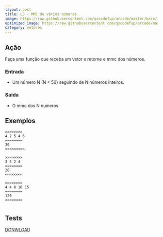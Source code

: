 ```yaml
---
layout: post
title: L3 - MMC de vários números.
image: https://raw.githubusercontent.com/qxcodefup/arcade/master/base/139/__capa.jpg
optimized_image: https://raw.githubusercontent.com/qxcodefup/arcade/master/base/.thumb/139/Readme.jpg
category: vetores
---
```

<!-- DON'T EDIT THIS FILE, GENERATED BY SCRIPT -->
<!-- DON'T EDIT THIS FILE, GENERATED BY SCRIPT -->
<!-- DON'T EDIT THIS FILE, GENERATED BY SCRIPT -->
<!-- DON'T EDIT THIS FILE, GENERATED BY SCRIPT -->
<!-- DON'T EDIT THIS FILE, GENERATED BY SCRIPT -->



## Ação

Faça uma função que receba um vetor e retorne e mmc dos números.  

### Entrada

*   Um número N (N < 50) seguindo de N números inteiros.

### Saida

*   O mmc dos N numeros.

## Exemplos

```
>>>>>>>>
4 2 5 4 6
========
30
<<<<<<<<<

>>>>>>>>
3 5 2 4
========
20
<<<<<<<<

>>>>>>>>
4 4 8 10 15
========
120
<<<<<<<<
```

#

## Tests
[DONWLOAD](https://raw.githubusercontent.com/qxcodefup/arcade/master/base/139/t.tio)

